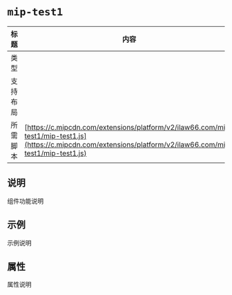 # `mip-test1`

标题|内容
----|----
类型|
支持布局|
所需脚本| [https://c.mipcdn.com/extensions/platform/v2/ilaw66.com/mip-test1/mip-test1.js](https://c.mipcdn.com/extensions/platform/v2/ilaw66.com/mip-test1/mip-test1.js)

## 说明

组件功能说明

## 示例

示例说明

## 属性

属性说明
